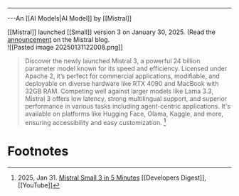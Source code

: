 ---

---An [[AI Models|AI Model]] by [[Mistral]]

[[Mistral]] launched [[Small]] version 3 on January 30, 2025. (Read the [announcement](https://mistral.ai/news/mistral-small-3/) on the Mistral blog.  
![[Pasted image 20250131122008.png]]

>Discover the newly launched Mistral 3, a powerful 24 billion parameter model known for its speed and efficiency. Licensed under Apache 2, it’s perfect for commercial applications, modifiable, and deployable on diverse hardware like RTX 4090 and MacBook with 32GB RAM. Competing well against larger models like Lama 3.3, Mistral 3 offers low latency, strong multilingual support, and superior performance in various tasks including agent-centric applications. It's available on platforms like Hugging Face, Olama, Kaggle, and more, ensuring accessibility and easy customization. [^1]

# Footnotes
[^1]: 2025, Jan 31. [Mistral Small 3 in 5 Minutes](https://youtu.be/VK3FB279kfs?si=T2T0vc5Yf9Kdg9pJ) [[Developers Digest]], [[YouTube]]